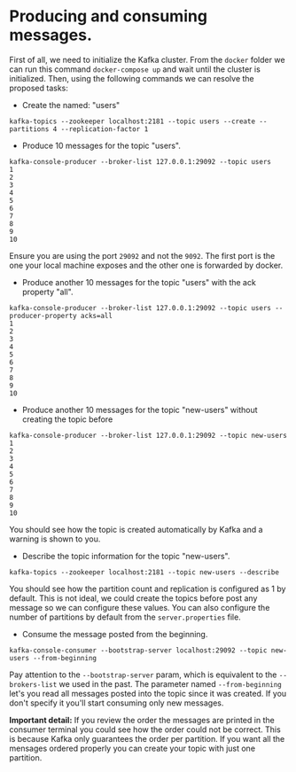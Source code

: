 # Producing and consuming messages.

First of all, we need to initialize the Kafka cluster. From the ``docker`` folder we can run this command ``docker-compose up`` and wait until the cluster is initialized. Then, using the following commands we can resolve the proposed tasks:

* Create the named: "users"

```
kafka-topics --zookeeper localhost:2181 --topic users --create --partitions 4 --replication-factor 1
```

* Produce 10 messages for the topic "users".

```
kafka-console-producer --broker-list 127.0.0.1:29092 --topic users
1
2
3
4
5
6
7
8
9
10
```

Ensure you are using the port ``29092`` and not the ``9092``. The first port is the one your local machine exposes and the other one is forwarded by docker.

* Produce another 10 messages for the topic "users" with the ack property "all".

```
kafka-console-producer --broker-list 127.0.0.1:29092 --topic users --producer-property acks=all
1
2
3
4
5
6
7
8
9
10
```

* Produce another 10 messages for the topic "new-users" without creating the topic before

```
kafka-console-producer --broker-list 127.0.0.1:29092 --topic new-users
1
2
3
4
5
6
7
8
9
10
```

You should see how the topic is created automatically by Kafka and a warning is shown to you.

* Describe the topic information for the topic "new-users".

```
kafka-topics --zookeeper localhost:2181 --topic new-users --describe
```

You should see how the partition count and replication is configured as 1 by default. This is not ideal, we could create the topics before post any message so we can configure these values. You can also configure the number of partitions by default from the ``server.properties`` file.

* Consume the message posted from the beginning.

```
kafka-console-consumer --bootstrap-server localhost:29092 --topic new-users --from-beginning
```

Pay attention to the ``--bootstrap-server`` param, which is equivalent to the ``--brokers-list`` we used in the past. The parameter named ``--from-beginning`` let's you read all messages posted into the topic since it was created. If you don't specify it you'll start consuming only new messages.

**Important detail:** If you review the order the messages are printed in the consumer terminal you could see how the order could not be correct. This is because Kafka only guarantees the order per partition. If you want all the mensages ordered properly you can create your topic with just one partition.



